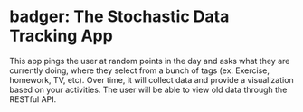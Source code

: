 # badger: The Stochastic Data Tracking App

This app pings the user at random points in the day and asks what they are currently doing, where they select from a bunch of tags (ex. Exercise, homework, TV, etc). Over time, it will collect data and provide a visualization based on your activities. The user will be able to view old data through the RESTful API.
